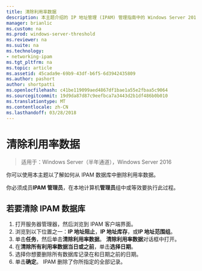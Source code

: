 ```yaml
---
title: 清除利用率数据
description: 本主题介绍的 IP 地址管理 (IPAM) 管理指南中的 Windows Server 2016 的一部分。
manager: brianlic
ms.custom: na
ms.prod: windows-server-threshold
ms.reviewer: na
ms.suite: na
ms.technology:
- networking-ipam
ms.tgt_pltfrm: na
ms.topic: article
ms.assetid: 45cada9e-69b9-43df-b6f5-6d3942435809
ms.author: pashort
author: shortpatti
ms.openlocfilehash: c41be119099aed4867df1bae1a55e2fbaa5c9064
ms.sourcegitcommit: 19d9da87d87c9eefbca7a3443d2b1df486b0b010
ms.translationtype: MT
ms.contentlocale: zh-CN
ms.lasthandoff: 03/28/2018
---
```

# <a name="purge-utilization-data"></a>清除利用率数据

>适用于：Windows Server（半年通道），Windows Server 2016

你可以使用本主题以了解如何从 IPAM 数据库中删除利用率数据。  

你必须成员**IPAM 管理员**，在本地计算机**管理员**组中或等效要执行此过程。

## <a name="to-purge-the-ipam-database"></a>若要清除 IPAM 数据库  
1. 打开服务器管理器，然后浏览到 IPAM 客户端界面。
2. 浏览到以下位置之一：**IP 地址阻止**，**IP 地址库存**，或**IP 地址范围组**。  
3. 单击**任务**，然后单击**清除利用率数据**。 **清除利用率数据**对话框中打开。
4. 在**清除所有利用率数据当日或之前**，单击**选择日期**。
5. 选择你想要删除所有数据库记录在和日期之前的日期。
6. 单击**确定**。 IPAM 删除了你所指定的全部记录。
